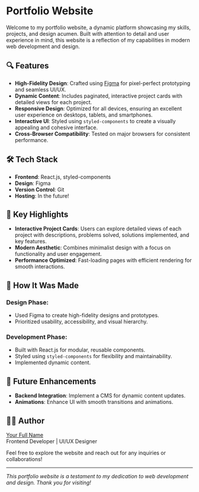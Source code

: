 # Portfolio Website

Welcome to my portfolio website, a dynamic platform showcasing my skills, projects, and design acumen. Built with attention to detail and user experience in mind, this website is a reflection of my capabilities in modern web development and design.

## 🔍 Features

- **High-Fidelity Design**: Crafted using [Figma](https://www.figma.com/design/GnoCNojkfu6HB2cz9G7eVn/Portfolio?m=auto&t=VA2m99nBGCscb8Yd-1) for pixel-perfect prototyping and seamless UI/UX.
- **Dynamic Content**: Includes paginated, interactive project cards with detailed views for each project.
- **Responsive Design**: Optimized for all devices, ensuring an excellent user experience on desktops, tablets, and smartphones.
- **Interactive UI**: Styled using `styled-components` to create a visually appealing and cohesive interface.
- **Cross-Browser Compatibility**: Tested on major browsers for consistent performance.

## 🛠️ Tech Stack

- **Frontend**: React.js, styled-components
- **Design**: Figma
- **Version Control**: Git
- **Hosting**: In the future!

## 🚀 Key Highlights

- **Interactive Project Cards**: Users can explore detailed views of each project with descriptions, problems solved, solutions implemented, and key features.
- **Modern Aesthetic**: Combines minimalist design with a focus on functionality and user engagement.
- **Performance Optimized**: Fast-loading pages with efficient rendering for smooth interactions.

## 🌟 How It Was Made

### Design Phase:
- Used Figma to create high-fidelity designs and prototypes.
- Prioritized usability, accessibility, and visual hierarchy.

### Development Phase:
- Built with React.js for modular, reusable components.
- Styled using `styled-components` for flexibility and maintainability.
- Implemented dynamic content.

## 📄 Future Enhancements
- **Backend Integration**: Implement a CMS for dynamic content updates.
- **Animations**: Enhance UI with smooth transitions and animations.

## 👨‍💻 Author

[Your Full Name](https://www.linkedin.com/in/your-profile)  
Frontend Developer | UI/UX Designer  

Feel free to explore the website and reach out for any inquiries or collaborations!

---

*This portfolio website is a testament to my dedication to web development and design. Thank you for visiting!*
